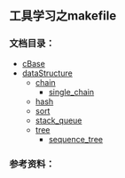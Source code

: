 工具学习之makefile
-----

### 文档目录：
* [cBase](c_Base/README.md)
* [dataStructure](dataStructure/README.md)
    - [chain](chain.md)
        + [single_chain](dataStructure/chain/single_chain.c)
    - [hash](hash.md)
    - [sort](sort.md)
    - [stack_queue](stack_ququq.md)
    - [tree](tree.md)
        + [sequence_tree]()

### 参考资料：
